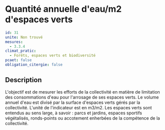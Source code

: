 # Quantité annuelle d'eau/m2 d'espaces verts
```yaml
id: 31
unite: Non trouvé
mesures:
  - 3.3.4
climat_pratic:
  - Forêts, espaces verts et biodiversité
pcaet: false
obligation_citergie: false
```
## Description
L'objectif est de mesurer les efforts de la collectivité en matière de limitation des consommations d'eau pour l'arrosage de ses espaces verts. Le volume annuel d'eau est divisé par la surface d'espaces verts gérés par la collectivité. L'unité de l'indicateur est en m3/m2. Les espaces verts sont entendus au sens large, à savoir : parcs et jardins, espaces sportifs végétalisés, ronds-points ou accotement enherbées de la compétence de la collectivité.



